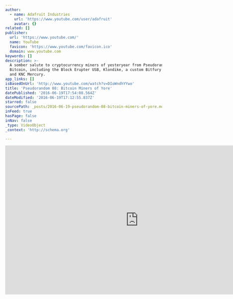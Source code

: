```yaml
---
author:
  - name: Adafruit Industries
    url: 'https://www.youtube.com/user/adafruit'
    avatar: {}
related: []
publisher:
  url: 'https://www.youtube.com/'
  name: YouTube
  favicon: 'https://www.youtube.com/favicon.ico'
  domain: www.youtube.com
keywords: []
description: >-
  A somber salute to cryptocurrency miners of yesteryear from Pseudorandom 08:
  Bitcoin, including the Block Erupter USB, Klondike, a custom Bitfury array,
  and KNC Mercury.
app_links: []
isBasedOnUrl: 'http://www.youtube.com/watch?v=DIoWndhYYwo'
title: 'Pseudorandom 08: Bitcoin Miners of Yore'
datePublished: '2016-06-19T17:54:08.564Z'
dateModified: '2016-06-19T17:12:55.837Z'
starred: false
sourcePath: _posts/2016-06-19-pseudorandom-08-bitcoin-miners-of-yore.md
inFeed: true
hasPage: false
inNav: false
_type: VideoObject
_context: 'http://schema.org'

---
```

<iframe src="http://cdn.embedly.com/widgets/media.html?src=https%3A%2F%2Fwww.youtube.com%2Fembed%2FDIoWndhYYwo%3Ffeature%3Doembed&amp;url=http%3A%2F%2Fwww.youtube.com%2Fwatch%3Fv%3DDIoWndhYYwo&amp;image=https%3A%2F%2Fi.ytimg.com%2Fvi%2FDIoWndhYYwo%2Fhqdefault.jpg&amp;key=b7d04c9b404c499eba89ee7072e1c4f7&amp;type=text%2Fhtml&amp;schema=youtube" width="854" height="480" scrolling="no" frameborder="0" allowfullscreen="" style=""></iframe>